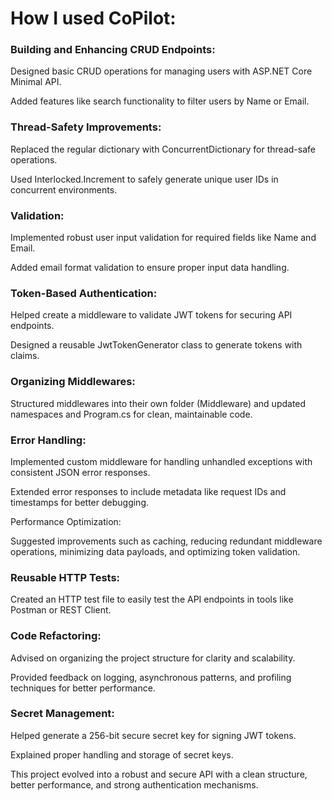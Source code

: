 # How I used CoPilot:

### Building and Enhancing CRUD Endpoints:

Designed basic CRUD operations for managing users with ASP.NET Core Minimal API.

Added features like search functionality to filter users by Name or Email.

### Thread-Safety Improvements:

Replaced the regular dictionary with ConcurrentDictionary for thread-safe operations.

Used Interlocked.Increment to safely generate unique user IDs in concurrent environments.

### Validation:

Implemented robust user input validation for required fields like Name and Email.

Added email format validation to ensure proper input data handling.

### Token-Based Authentication:

Helped create a middleware to validate JWT tokens for securing API endpoints.

Designed a reusable JwtTokenGenerator class to generate tokens with claims.

### Organizing Middlewares:

Structured middlewares into their own folder (Middleware) and updated namespaces and Program.cs for clean, maintainable code.

### Error Handling:

Implemented custom middleware for handling unhandled exceptions with consistent JSON error responses.

Extended error responses to include metadata like request IDs and timestamps for better debugging.

Performance Optimization:

Suggested improvements such as caching, reducing redundant middleware operations, minimizing data payloads, and optimizing token validation.

### Reusable HTTP Tests:

Created an HTTP test file to easily test the API endpoints in tools like Postman or REST Client.

### Code Refactoring:

Advised on organizing the project structure for clarity and scalability.

Provided feedback on logging, asynchronous patterns, and profiling techniques for better performance.

### Secret Management:

Helped generate a 256-bit secure secret key for signing JWT tokens.

Explained proper handling and storage of secret keys.

This project evolved into a robust and secure API with a clean structure, better performance, and strong authentication mechanisms.
